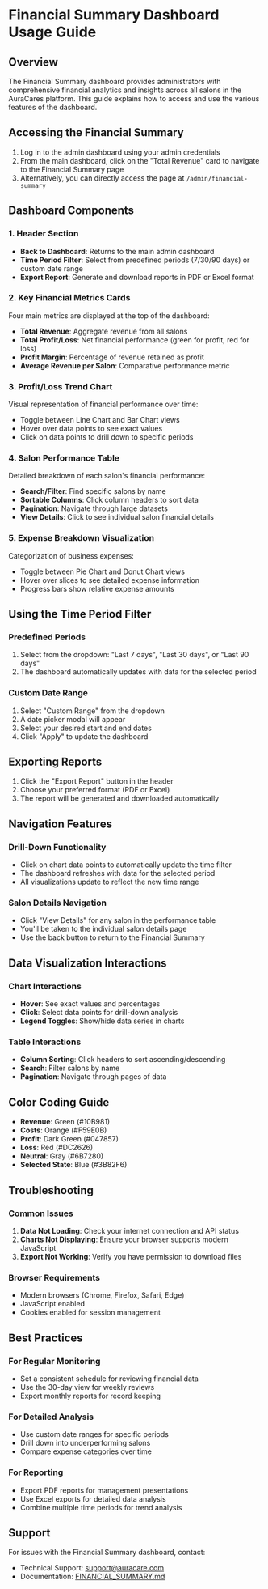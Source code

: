 # Financial Summary Dashboard Usage Guide

## Overview

The Financial Summary dashboard provides administrators with comprehensive financial analytics and insights across all salons in the AuraCares platform. This guide explains how to access and use the various features of the dashboard.

## Accessing the Financial Summary

1. Log in to the admin dashboard using your admin credentials
2. From the main dashboard, click on the "Total Revenue" card to navigate to the Financial Summary page
3. Alternatively, you can directly access the page at `/admin/financial-summary`

## Dashboard Components

### 1. Header Section
- **Back to Dashboard**: Returns to the main admin dashboard
- **Time Period Filter**: Select from predefined periods (7/30/90 days) or custom date range
- **Export Report**: Generate and download reports in PDF or Excel format

### 2. Key Financial Metrics Cards
Four main metrics are displayed at the top of the dashboard:
- **Total Revenue**: Aggregate revenue from all salons
- **Total Profit/Loss**: Net financial performance (green for profit, red for loss)
- **Profit Margin**: Percentage of revenue retained as profit
- **Average Revenue per Salon**: Comparative performance metric

### 3. Profit/Loss Trend Chart
Visual representation of financial performance over time:
- Toggle between Line Chart and Bar Chart views
- Hover over data points to see exact values
- Click on data points to drill down to specific periods

### 4. Salon Performance Table
Detailed breakdown of each salon's financial performance:
- **Search/Filter**: Find specific salons by name
- **Sortable Columns**: Click column headers to sort data
- **Pagination**: Navigate through large datasets
- **View Details**: Click to see individual salon financial details

### 5. Expense Breakdown Visualization
Categorization of business expenses:
- Toggle between Pie Chart and Donut Chart views
- Hover over slices to see detailed expense information
- Progress bars show relative expense amounts

## Using the Time Period Filter

### Predefined Periods
1. Select from the dropdown: "Last 7 days", "Last 30 days", or "Last 90 days"
2. The dashboard automatically updates with data for the selected period

### Custom Date Range
1. Select "Custom Range" from the dropdown
2. A date picker modal will appear
3. Select your desired start and end dates
4. Click "Apply" to update the dashboard

## Exporting Reports

1. Click the "Export Report" button in the header
2. Choose your preferred format (PDF or Excel)
3. The report will be generated and downloaded automatically

## Navigation Features

### Drill-Down Functionality
- Click on chart data points to automatically update the time filter
- The dashboard refreshes with data for the selected period
- All visualizations update to reflect the new time range

### Salon Details Navigation
- Click "View Details" for any salon in the performance table
- You'll be taken to the individual salon details page
- Use the back button to return to the Financial Summary

## Data Visualization Interactions

### Chart Interactions
- **Hover**: See exact values and percentages
- **Click**: Select data points for drill-down analysis
- **Legend Toggles**: Show/hide data series in charts

### Table Interactions
- **Column Sorting**: Click headers to sort ascending/descending
- **Search**: Filter salons by name
- **Pagination**: Navigate through pages of data

## Color Coding Guide

- **Revenue**: Green (#10B981)
- **Costs**: Orange (#F59E0B)
- **Profit**: Dark Green (#047857)
- **Loss**: Red (#DC2626)
- **Neutral**: Gray (#6B7280)
- **Selected State**: Blue (#3B82F6)

## Troubleshooting

### Common Issues
1. **Data Not Loading**: Check your internet connection and API status
2. **Charts Not Displaying**: Ensure your browser supports modern JavaScript
3. **Export Not Working**: Verify you have permission to download files

### Browser Requirements
- Modern browsers (Chrome, Firefox, Safari, Edge)
- JavaScript enabled
- Cookies enabled for session management

## Best Practices

### For Regular Monitoring
- Set a consistent schedule for reviewing financial data
- Use the 30-day view for weekly reviews
- Export monthly reports for record keeping

### For Detailed Analysis
- Use custom date ranges for specific periods
- Drill down into underperforming salons
- Compare expense categories over time

### For Reporting
- Export PDF reports for management presentations
- Use Excel exports for detailed data analysis
- Combine multiple time periods for trend analysis

## Support

For issues with the Financial Summary dashboard, contact:
- Technical Support: support@auracare.com
- Documentation: [FINANCIAL_SUMMARY.md](FINANCIAL_SUMMARY.md)